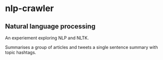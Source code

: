 # nlp-crawler

## Natural language processing

An experiement exploring NLP and NLTK.

Summarises a group of articles and tweets a single sentence summary with topic hashtags.
